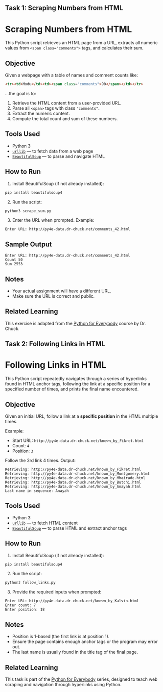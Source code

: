##  Task 1: Scraping Numbers from HTML

#  Scraping Numbers from HTML

This Python script retrieves an HTML page from a URL, extracts all numeric values from `<span class="comments">` tags, and calculates their sum.

##  Objective

Given a webpage with a table of names and comment counts like:

```html
<tr><td>Modu</td><td><span class="comments">90</span></td></tr>
```

...the goal is to:

1. Retrieve the HTML content from a user-provided URL.
2. Parse all `<span>` tags with class `"comments"`.
3. Extract the numeric content.
4. Compute the total count and sum of these numbers.

##  Tools Used

- Python 3
- [`urllib`](https://docs.python.org/3/library/urllib.html) — to fetch data from a web page
- [`BeautifulSoup`](https://www.crummy.com/software/BeautifulSoup/) — to parse and navigate HTML

##  How to Run

1. Install BeautifulSoup (if not already installed):

```bash
pip install beautifulsoup4
```

2. Run the script:

```bash
python3 scrape_sum.py
```

3. Enter the URL when prompted. Example:

```
Enter URL: http://py4e-data.dr-chuck.net/comments_42.html
```

##  Sample Output

```
Enter URL: http://py4e-data.dr-chuck.net/comments_42.html
Count 50
Sum 2553
```

##  Notes

- Your actual assignment will have a different URL.
- Make sure the URL is correct and public.

##  Related Learning

This exercise is adapted from the [Python for Everybody](https://www.py4e.com) course by Dr. Chuck.



##  Task 2: Following Links in HTML

#  Following Links in HTML

This Python script repeatedly navigates through a series of hyperlinks found in HTML anchor tags, following the link at a specific position for a specified number of times, and prints the final name encountered.

##  Objective

Given an initial URL, follow a link at a **specific position** in the HTML multiple times.

Example:

- Start URL: `http://py4e-data.dr-chuck.net/known_by_Fikret.html`
- Count: `4`
- Position: `3`

Follow the 3rd link 4 times. Output:

```
Retrieving: http://py4e-data.dr-chuck.net/known_by_Fikret.html
Retrieving: http://py4e-data.dr-chuck.net/known_by_Montgomery.html
Retrieving: http://py4e-data.dr-chuck.net/known_by_Mhairade.html
Retrieving: http://py4e-data.dr-chuck.net/known_by_Butchi.html
Retrieving: http://py4e-data.dr-chuck.net/known_by_Anayah.html
Last name in sequence: Anayah
```

##  Tools Used

- Python 3
- [`urllib`](https://docs.python.org/3/library/urllib.html) — to fetch HTML content
- [`BeautifulSoup`](https://www.crummy.com/software/BeautifulSoup/) — to parse HTML and extract anchor tags

##  How to Run

1. Install BeautifulSoup (if not already installed):

```bash
pip install beautifulsoup4
```

2. Run the script:

```bash
python3 follow_links.py
```

3. Provide the required inputs when prompted:

```
Enter URL: http://py4e-data.dr-chuck.net/known_by_Kalvin.html
Enter count: 7
Enter position: 18
```

##  Notes

- Position is 1-based (the first link is at position 1).
- Ensure the page contains enough anchor tags or the program may error out.
- The last name is usually found in the title tag of the final page.

##  Related Learning

This task is part of the [Python for Everybody](https://www.py4e.com) series, designed to teach web scraping and navigation through hyperlinks using Python.